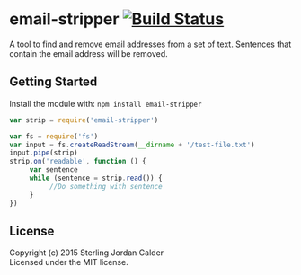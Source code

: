 # email-stripper [![Build Status](https://secure.travis-ci.org/jordancalder/email-stripper.png?branch=master)](http://travis-ci.org/jordancalder/email-stripper)

A tool to find and remove email addresses from a set of text. Sentences that contain the email address will be removed.

## Getting Started
Install the module with: `npm install email-stripper`

```javascript
var strip = require('email-stripper')

var fs = require('fs')
var input = fs.createReadStream(__dirname + '/test-file.txt')
input.pipe(strip)
strip.on('readable', function () {
     var sentence
     while (sentence = strip.read()) {
          //Do something with sentence
     }
})
```

## License
Copyright (c) 2015 Sterling Jordan Calder  
Licensed under the MIT license.
